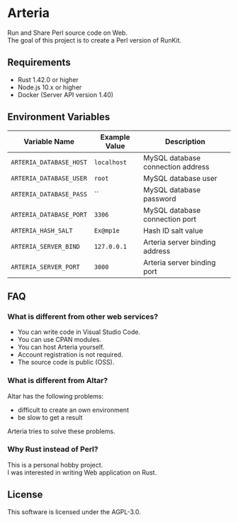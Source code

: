 # Arteria

Run and Share Perl source code on Web.  
The goal of this project is to create a Perl version of RunKit.

## Requirements

* Rust 1.42.0 or higher
* Node.js 10.x or higher
* Docker (Server API version 1.40)

## Environment Variables

| Variable Name           | Example Value | Description                       |
| ----------------------- | ------------- | --------------------------------- |
| `ARTERIA_DATABASE_HOST` | `localhost`   | MySQL database connection address |
| `ARTERIA_DATABASE_USER` | `root`        | MySQL database user               |
| `ARTERIA_DATABASE_PASS` | ``            | MySQL database password           |
| `ARTERIA_DATABASE_PORT` | `3306`        | MySQL database connection port    |
| `ARTERIA_HASH_SALT`     | `Ex@mp1e`     | Hash ID salt value                |
| `ARTERIA_SERVER_BIND`   | `127.0.0.1`   | Arteria server binding address    |
| `ARTERIA_SERVER_PORT`   | `3000`        | Arteria server binding port       |

## FAQ

### What is different from other web services?

- You can write code in Visual Studio Code.
- You can use CPAN modules.
- You can host Arteria yourself.
- Account registration is not required.
- The source code is public (OSS).

### What is different from Altar?

Altar has the following problems:

- difficult to create an own environment
- be slow to get a result

Arteria tries to solve these problems.

### Why Rust instead of Perl?

This is a personal hobby project.  
I was interested in writing Web application on Rust.

## License

This software is licensed under the AGPL-3.0.
